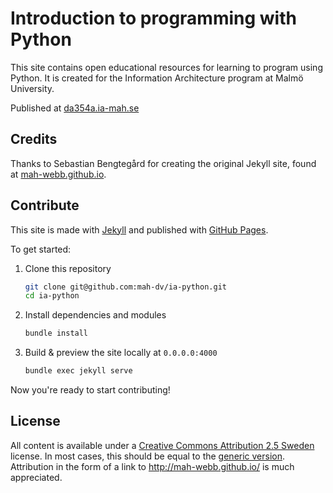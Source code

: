 # Introduction to programming with Python

This site contains open educational resources for learning to program using Python. It is created for the Information Architecture program at Malmö University.

Published at [da354a.ia-mah.se](http://da354a.ia-mah.se)


## Credits

Thanks to Sebastian Bengtegård for creating the original Jekyll site, found at [mah-webb.github.io](http://mah-webb.github.io).


## Contribute

This site is made with [Jekyll](http://jekyllrb.com) and published with [GitHub Pages](https://pages.github.com/).

To get started:

1. Clone this repository

    ```bash
    git clone git@github.com:mah-dv/ia-python.git
    cd ia-python
    ```

2. Install dependencies and modules

    ```bash
    bundle install
    ```

3. Build & preview the site locally at `0.0.0.0:4000`

    ```bash
    bundle exec jekyll serve
    ```

Now you're ready to start contributing!


## License

All content is available under a [Creative Commons Attribution 2.5 Sweden](http://creativecommons.org/licenses/by/2.5/se/) license. In most cases, this should be equal to the [generic version](http://creativecommons.org/licenses/by/2.5/). Attribution in the form of a link to <http://mah-webb.github.io/> is much appreciated.
 